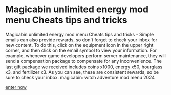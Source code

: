 # Magicabin unlimited energy mod menu Cheats tips and tricks

Magicabin unlimited energy mod menu Cheats tips and tricks - Simple emails can also provide rewards, so don't forget to check your inbox for new content. To do this, click on the equipment icon in the upper right corner, and then click on the email symbol to view your information. For example, whenever game developers perform server maintenance, they will send a compensation package to compensate for any inconvenience. The last gift package we received includes coins x1000, energy x50, hourglass x3, and fertilizer x3. As you can see, these are consistent rewards, so be sure to check your inbox. magicabin: witch adventure mod menu 2024

[enter now](https://axegomod.top/magicabin/)
